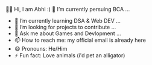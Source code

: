   💁🏻 Hi, I am Abhi :)
 🔭 I’m currently persuing BCA ...
- 🌱 I’m currently learning DSA & Web DEV ...
- 🤔 I’m looking for projects to contribute  ...
- 💬 Ask me about Games and Devlopment ...
- 📫 How to reach me: my official email is already here 
- 😄 Pronouns: He/Him
- ⚡ Fun fact: Love animals (i'd pet an alligator)
<!--
**Abhi-Das-003/Abhi-Das-003** is a ✨ _special_ ✨ repository because its `README.md` (this file) appears on your GitHub profile.

Here are some ideas to get you started:

- 🔭 I’m currently working on ...
- 🌱 I’m currently learning ...
- 👯 I’m looking to collaborate on ...
- 🤔 I’m looking for help with ...
- 💬 Ask me about ...
- 📫 How to reach me: ...
- 😄 Pronouns: ...
- ⚡ Fun fact: ...
-->
